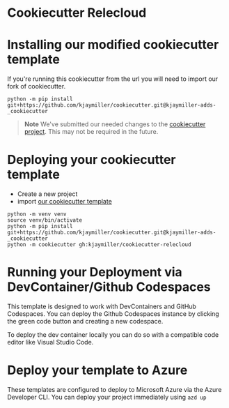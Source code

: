 # Cookiecutter Relecloud

# Installing our modified cookiecutter template

If you're running this cookiecutter from the url you will need to import our fork of cookiecutter.

```shell
python -m pip install git+https://github.com/kjaymiller/cookiecutter.git@kjaymiller-adds-_cookiecutter
```

> **Note**
We've submitted our needed changes to the [cookiecutter project](https://github.com/cookiecutter/cookiecutter/issues/1873). This may not be required in the future.

# Deploying your cookiecutter template
- Create a new project
- import [our cookiecutter template](#installing-our-modified-cookiecutter-template)

```
python -m venv venv
source venv/bin/activate
python -m pip install git+https://github.com/kjaymiller/cookiecutter.git@kjaymiller-adds-_cookiecutter
python -m cookiecutter gh:kjaymiller/cookiecutter-relecloud
```

# Running your Deployment via DevContainer/Github Codespaces
This template is designed to work with DevContainers and GitHub Codespaces. You can deploy the Github Codespaces instance by clicking the green code button and creating a new codespace.

To deploy the dev container locally you can do so with a compatible code editor like Visual Studio Code.

# Deploy your template to Azure

These templates are configured to deploy to Microsoft Azure via the Azure Developer CLI. You can deploy your project immediately using `azd up`
